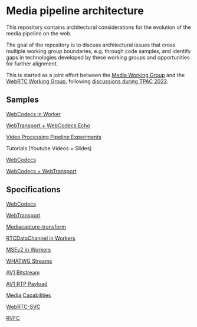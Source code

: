 # Media pipeline architecture

This repository contains architectural considerations for the evolution of the
media pipeline on the web.

The goal of the repository is to discuss architectural issues that cross
multiple working group boundaries, e.g. through code samples, and identify
gaps in technologies developed by these working groups and opportunities for
further alignment.

This is started as a joint effort between the
[Media Working Group](https://www.w3.org/media-wg/) and the
[WebRTC Working Group](https://www.w3.org/groups/wg/webrtc), following
[discussions during TPAC 2022](https://www.w3.org/2022/09/15-mediawg-minutes.html).

## Samples

[WebCodecs in Worker](https://github.com/aboba/wc-demo)

[WebTransport + WebCodecs Echo](https://github.com/aboba/wt-demo)

[Video Processing Pipeline Experiments](https://github.com/tidoust/media-tests#experimenting-with-video-processing-pipelines-on-the-web)

Tutorials (Youtube Videos + Slides)

[WebCodecs](https://www.rtc-conference.com/2021/presentation/?hid=880)

[WebCodecs + WebTransport](https://www.rtc-conference.com/2022/presentation/?hid=299)

## Specifications

[WebCodecs](https://w3c.github.io/webcodecs/)

[WebTransport](https://w3c.github.io/webtransport/)

[Mediacapture-transform](https://w3c.github.io/mediacapture-transform/)

[RTCDataChannel in Workers](https://w3c.github.io/webrtc-extensions/#rtcdatachannel-extensions)

[MSEv2 in Workers](https://w3c.github.io/mediacapture-extensions/)

[WHATWG Streams](https://streams.spec.whatwg.org/)

[AV1 Bitstream](https://aomedia.org/av1/specification/)

[AV1 RTP Payload](https://aomediacodec.github.io/av1-rtp-spec/)

[Media Capabilities](https://w3c.github.io/media-capabilities/)

[WebRTC-SVC](https://w3c.github.io/webrtc-svc/)

[RVFC](https://wicg.github.io/video-rvfc/)
